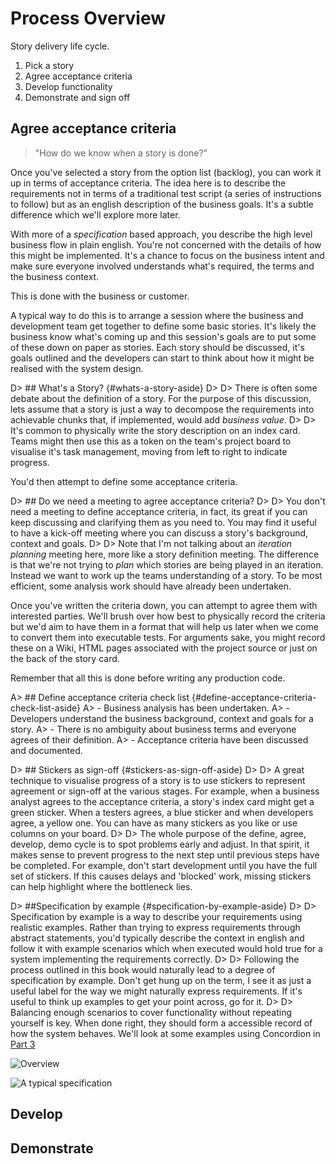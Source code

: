 # Process Overview

Story delivery life cycle.

1. Pick a story
1. Agree acceptance criteria
1. Develop functionality
1. Demonstrate and sign off

## Agree acceptance criteria

> "How do we know when a story is done?"

Once you've selected a story from the option list (backlog), you can work it up in terms of acceptance criteria. The idea here is to describe the requirements not in terms of a traditional test script (a series of instructions to follow) but as an english description of the business goals. It's a subtle difference which we'll explore more later.

With more of a _specification_ based approach, you describe the high level business flow in plain english. You're not concerned with the details of how this might be implemented. It's a chance to focus on the business intent and make sure everyone involved understands what's required, the terms and the business context.

This is done with the business or customer.

A typical way to do this is to arrange a session where the business and development team get together to define some basic stories. It's likely the business know what's coming up and this session's goals are to put some of these down on paper as stories. Each story should be discussed, it's goals outlined and the developers can start to think about how it might be realised with the system design.

D> ## What's a Story? {#whats-a-story-aside}
D>
D> There is often some debate about the definition of a story. For the purpose of this discussion, lets assume that a story is just a way to decompose the requirements into achievable chunks that, if implemented, would add _business value_.
D>
D> It's common to physically write the story description on an index card. Teams might then use this as a token on the team's project board to visualise it's task management, moving from left to right to indicate progress.

You'd then attempt to define some acceptance criteria.

D> ## Do we need a meeting to agree acceptance criteria?
D>
D> You don't need a meeting to define acceptance criteria, in fact, its great if you can keep discussing and clarifying them as you need to. You may find it useful to have a kick-off meeting where you can discuss a story's background, context and goals.
D>
D> Note that I'm not talking about an _iteration planning_ meeting here, more like a story definition meeting. The difference is that we're not trying to _plan_ which stories are being played in an iteration. Instead we want to work up the teams understanding of a story. To be most efficient, some analysis work should have already been undertaken.

Once you've written the criteria down, you can attempt to agree them with interested parties. We'll brush over how best to physically record the criteria but we'd aim to have them in a format that will help us later when we come to convert them into executable tests. For arguments sake, you might record these on a Wiki, HTML pages associated with the project source or just on the back of the story card.

Remember that all this is done before writing any production code.

A> ## Define acceptance criteria check list {#define-acceptance-criteria-check-list-aside}
A> - Business analysis has been undertaken.
A> - Developers understand the business background, context and goals for a story.
A> - There is no ambiguity about business terms and everyone agrees of their definition.
A> - Acceptance criteria have been discussed and documented.

D> ## Stickers as sign-off {#stickers-as-sign-off-aside}
D>
D> A great technique to visualise progress of a story is to use stickers to represent agreement or sign-off at the various stages. For example, when a business analyst agrees to the acceptance criteria, a story's index card might get a green sticker. When a testers agrees, a blue sticker and when developers agree, a yellow one. You can have as many stickers as you like or use columns on your board.
D>
D> The whole purpose of the define, agree, develop, demo cycle is to spot problems early and adjust. In that spirit, it makes sense to prevent progress to the next step until previous steps have be completed. For example, don't start development until you have the full set of stickers. If this causes delays and 'blocked' work, missing stickers can help highlight where the bottleneck lies.

D> ##Specification by example {#specification-by-example-aside}
D>
D> Specification by example is a way to describe your requirements using realistic examples. Rather than trying to express requirements through abstract statements, you'd typically describe the context in english and follow it with example scenarios which when executed would hold true for a system implementing the requirements correctly.
D>
D> Following the process outlined in this book would naturally lead to a degree of specification by example. Don't get hung up on the term, I see it as just a useful label for the way we might naturally express requirements. If it's useful to think up examples to get your point across, go for it.
D>
D> Balancing enough scenarios to cover functionality without repeating yourself is key. When done right, they should form a accessible record of how the system behaves. We'll look at some examples using Concordion in [Part 3](#part3)

![Overview](StoryDeliveryLifecycle.png)

![A typical specification](AnatomyOfAnActiveSpec.png)

## Develop

## Demonstrate



